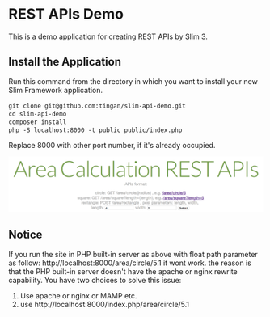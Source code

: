 # REST APIs Demo

This is a demo application for creating REST APIs by Slim 3.

## Install the Application

Run this command from the directory in which you want to install your new Slim Framework application.

    git clone git@github.com:tingan/slim-api-demo.git
    cd slim-api-demo
    composer install
    php -S localhost:8000 -t public public/index.php

Replace 8000 with other port number, if it's already occupied.

![Screenshot](https://github.com/tingan/slim-api-demo/blob/master/public/images/Screenshot.png)

## Notice
If you  run the site in PHP built-in server as above with float path parameter as follow: 
http://localhost:8000/area/circle/5.1 
it wont work. the reason is that the PHP built-in server doesn't have the apache or nginx rewrite capability.
You have two choices to solve this issue:
1) Use apache or nginx or MAMP etc.
2) use http://localhost:8000/index.php/area/circle/5.1 
